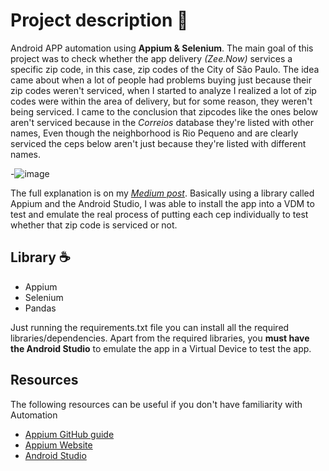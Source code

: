 # Project description 📜
Android APP automation using **Appium &amp; Selenium**.
The main goal of this project was to check whether the app delivery *(Zee.Now)* services a specific zip code, in this case, zip codes of the City of São Paulo. 
The idea came about when a lot of people had problems buying just because their zip codes weren't serviced, when I started to analyze I realized a lot of zip codes were within the area of delivery, but for some reason, they weren't being serviced. I came to the conclusion that zipcodes like the ones below aren't serviced because in the *Correios* database they're listed with other names, Even though the neighborhood is Rio Pequeno and are clearly serviced the ceps below aren't just because they're listed with different names.

  -![image](https://github.com/d99ss/ZNCeps/assets/24706768/254c52e2-761d-4d3c-b52e-8cb4a73ddb07)

The full explanation is on my *[Medium post](https://img.shields.io/badge/Medium-12100E?style=for-the-badge&logo=medium&logoColor=white
)*.
Basically using a library called Appium and the Android Studio, I was able to install the app into a VDM to test and emulate the real process of putting each cep individually to test whether that zip code is serviced or not. 

## Library ☕️

- Appium
- Selenium
- Pandas

Just running the requirements.txt file you can install all the required libraries/dependencies. 
Apart from the required libraries, you **must have the Android Studio** to emulate the app in a Virtual Device to test the app. 

## Resources 
The following resources can be useful if you don't have familiarity with Automation
 - [Appium GitHub guide](https://github.com/clarabez/appium)
 - [Appium Website](https://appium.io/docs/en/2.1/)
 - [Android Studio](https://developer.android.com/studio?gclid=Cj0KCQjwi7GnBhDXARIsAFLvH4m_mNywnlThdLkd5YLBdBH_UtAF7_0WE_iXmyNCnqwByrqWKjTF9BMaApc0EALw_wcB&gclsrc=aw.ds) 
